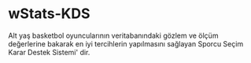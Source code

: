 # wStats-KDS
Alt yaş basketbol oyuncularının veritabanındaki gözlem ve ölçüm değerlerine bakarak en iyi tercihlerin yapılmasını sağlayan Sporcu Seçim Karar Destek Sistemi' dir.
